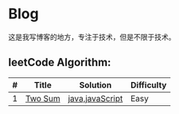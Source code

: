 # Blog
这是我写博客的地方，专注于技术，但是不限于技术。


## leetCode  Algorithm:

| # | Title | Solution | Difficulty |
|---| ----- | -------- | ---------- |
|1|[Two Sum](https://leetcode.com/problems/two-sum/)| [java,javaScript](https://github.com/MagicalBridge/Blog/issues/1)|Easy|





